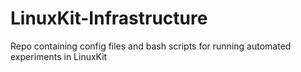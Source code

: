 # LinuxKit-Infrastructure
Repo containing config files and bash scripts for running automated experiments in LinuxKit
